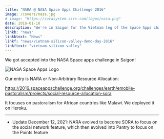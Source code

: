 ```yaml
---
title: "NARA @ NASA Space Apps Challenge 2016"
image: /covers/nasa.jpg
# image: "https://sorasystem.sirv.com/logos/nasa.png"
date: 2016-01-10
description: "We're in Saigon for the Vietnam leg of the Space Apps challenge"
linkb: "news"
linkbtext: "News"
linkf: "news/vietnam-silicon-valley-demo-day-2016"
linkftext: "vietnam-silicon-valley"
---
```


We got accepted into the NASA Space apps challenge in Saigon! 

![NASA Space Apps Logo](https://sorasystem.sirv.com/logos/nasa.png)

Our entry is NARA or Non-Arbitrary Resource Allocation:

https://2016.spaceappschallenge.org/challenges/earth/emobile-pastoralism/projects/social-resource-allocation-sora

It focuses on pastoralism for African countries like Malawi. We deployed it on Heroku. 


---
- Update December 12, 2021: NARA evolved to become SORA to focus on the social network feature, which then evolved into Pantry to focus on the Points feature
